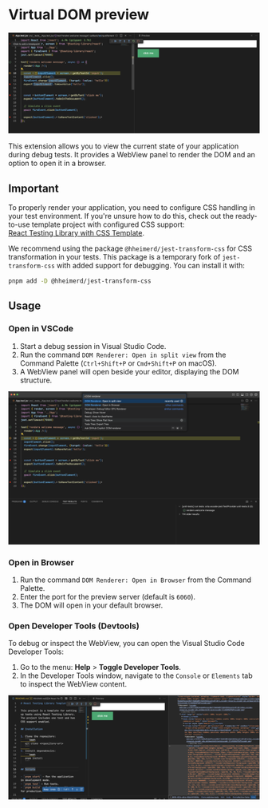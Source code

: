 # Virtual DOM preview

![example](./assets/state_1.png)

This extension allows you to view the current state of your application during debug tests. It provides a WebView panel to render the DOM and an option to open it in a browser.

## Important

To properly render your application, you need to configure CSS handling in your test environment. If you're unsure how to do this, check out the ready-to-use template project with configured CSS support:  
[React Testing Library with CSS Template](https://github.com/hheimerd/rlt-with-css-template).

We recommend using the package `@hheimerd/jest-transform-css` for CSS transformation in your tests. This package is a temporary fork of `jest-transform-css` with added support for debugging. You can install it with:

```bash
pnpm add -D @hheimerd/jest-transform-css
```

## Usage

### Open in VSCode

1. Start a debug session in Visual Studio Code.
2. Run the command `DOM Renderer: Open in split view` from the Command Palette (`Ctrl+Shift+P` or `Cmd+Shift+P` on macOS).
3. A WebView panel will open beside your editor, displaying the DOM structure.

![command palette](./assets/command_palette.png)

### Open in Browser

1. Run the command `DOM Renderer: Open in Browser` from the Command Palette.
2. Enter the port for the preview server (default is `6060`).
3. The DOM will open in your default browser.

### Open Developer Tools (Devtools)

To debug or inspect the WebView, you can open the Visual Studio Code Developer Tools:

1. Go to the menu: **Help** > **Toggle Developer Tools**.
2. In the Developer Tools window, navigate to the `Console` or `Elements` tab to inspect the WebView content.

![devtools](./assets/devtools.png)
